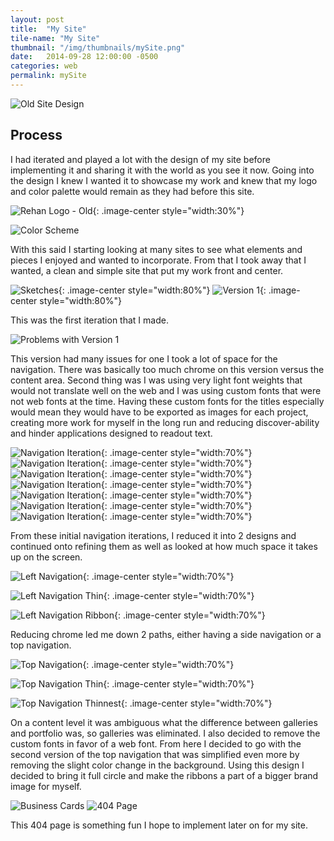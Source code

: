 ```yaml
---
layout: post
title:  "My Site"
tile-name: "My Site"
thumbnail: "/img/thumbnails/mySite.png"
date:   2014-09-28 12:00:00 -0500
categories: web
permalink: mySite
---
```


![Old Site Design](../img/mySite/siteFinal.png)

## Process

I had iterated and played a lot with the design of my site before implementing it and sharing it with the world as you see it now. Going into the design I knew I wanted it to showcase my work and knew that my logo and color palette would remain as they had before this site.

![Rehan Logo - Old](../img/mySite/siteLogo.svg){: .image-center style="width:30%"}

![Color Scheme](../img/mySite/siteColor.png)

With this said I starting looking at many sites to see what elements and pieces I enjoyed and wanted to incorporate. From that I took away that I wanted, a clean and simple site that put my work front and center.

![Sketches](../img/mySite/siteSketches.png){: .image-center style="width:80%"}
![Version 1](../img/mySite/siteV1.png){: .image-center style="width:80%"}

This was the first iteration that I made.

![Problems with Version 1](../img/mySite/siteV1Problems.png)

This version had many issues for one I took a lot of space for the navigation. There was basically too much chrome on this version versus the content area. Second thing was I was using very light font weights that would not translate well on the web and I was using custom fonts that were not web fonts at the time. Having these custom fonts for the titles especially would mean they would have to be exported as images for each project, creating more work for myself in the long run and reducing discover-ability and hinder applications designed to readout text.


![Navigation Iteration](../img/mySite/siteIteration1.png){: .image-center style="width:70%"}
![Navigation Iteration](../img/mySite/siteIteration2.png){: .image-center style="width:70%"}
![Navigation Iteration](../img/mySite/siteIteration3.png){: .image-center style="width:70%"}
![Navigation Iteration](../img/mySite/siteIteration4.png){: .image-center style="width:70%"}
![Navigation Iteration](../img/mySite/siteIteration5.png){: .image-center style="width:70%"}
![Navigation Iteration](../img/mySite/siteIteration6.png){: .image-center style="width:70%"}
![Navigation Iteration](../img/mySite/siteIteration7.png){: .image-center style="width:70%"}

From these initial navigation iterations, I reduced it into 2 designs and continued onto refining them as well as looked at how much space it takes up on the screen.

![Left Navigation](../img/mySite/siteLeftNav.png){: .image-center style="width:70%"}

![Left Navigation Thin](../img/mySite/siteLeftNavThin.png){: .image-center style="width:70%"}

![Left Navigation Ribbon](../img/mySite/siteLeftNavRibbon.png){: .image-center style="width:70%"}

Reducing chrome led me down 2 paths, either having a side navigation or a top navigation.

![Top Navigation](../img/mySite/siteTopNav.png){: .image-center style="width:70%"}

![Top Navigation Thin](../img/mySite/siteTopNavThin.png){: .image-center style="width:70%"}

![Top Navigation Thinnest](../img/mySite/siteTopNavThinnest.png){: .image-center style="width:70%"}

On a content level it was ambiguous what the difference between galleries and portfolio was, so galleries was eliminated. I also decided to remove the custom fonts in favor of a web font. From here I decided to go with the second version of the top navigation that was simplified even more by removing the slight color change in the background. Using this design I decided to bring it full circle and make the ribbons a part of a bigger brand image for myself.

![Business Cards](../img/mySite/siteCards.png)
![404 Page](../img/mySite/site404.png)

This 404 page is something fun I hope to implement later on for my site.

